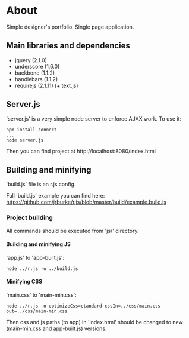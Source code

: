 # About

Simple designer's portfolio. Single page application.

## Main libraries and dependencies

- jquery (2.1.0)
- underscore (1.6.0)
- backbone (1.1.2)
- handlebars (1.1.2)
- requirejs (2.1.11) (+ text.js)

## Server.js

'server.js' is a very simple node server to enforce AJAX work.
To use it:
```
npm install connect
...
node server.js
```

Then you can find project at http://localhost:8080/index.html


## Building and minifying

'build.js' file is an r.js config.

Full 'build.js' example you can find here: <https://github.com/jrburke/r.js/blob/master/build/example.build.js>

### Project building

All commands should be executed from 'js/' directory.

#### Building and minifying JS

'app.js' to 'app-built.js':

```
node ../r.js -o ../build.js
```

#### Minifying CSS

'main.css' to 'main-min.css':

```
node ../r.js -o optimizeCss=ctandard cssIn=../css/main.css out=../css/main-min.css
```

Then css and js paths (to app) in 'index.html' should be changed to new (main-min.css and app-built.js) versions.
 